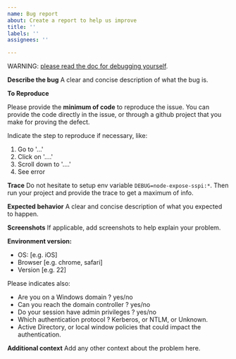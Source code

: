 ```yaml
---
name: Bug report
about: Create a report to help us improve
title: ''
labels: ''
assignees: ''

---
```


WARNING: [please read the doc for debugging yourself](https://github.com/jlguenego/node-expose-sspi/blob/master/doc/use-case/errors.md).


**Describe the bug**
A clear and concise description of what the bug is.

**To Reproduce**

Please provide the **minimum of code** to reproduce the issue.
You can provide the code directly in the issue, or through a github project that you make for proving the defect.

Indicate the step to reproduce if necessary, like:
1. Go to '...'
2. Click on '....'
3. Scroll down to '....'
4. See error

**Trace**
Do not hesitate to setup env variable `DEBUG=node-expose-sspi:*`.
Then run your project and provide the trace to get a maximum of info.

**Expected behavior**
A clear and concise description of what you expected to happen.

**Screenshots**
If applicable, add screenshots to help explain your problem.

**Environment version:**
 - OS: [e.g. iOS]
 - Browser [e.g. chrome, safari]
 - Version [e.g. 22]

Please indicates also:
 - Are you on a Windows domain ? yes/no
 - Can you reach the domain controller ? yes/no
 - Do your session have admin privileges ? yes/no
 - Which authentication protocol ? Kerberos, or NTLM, or Unknown.
 - Active Directory, or local window policies that could impact the authentication.

**Additional context**
Add any other context about the problem here.
